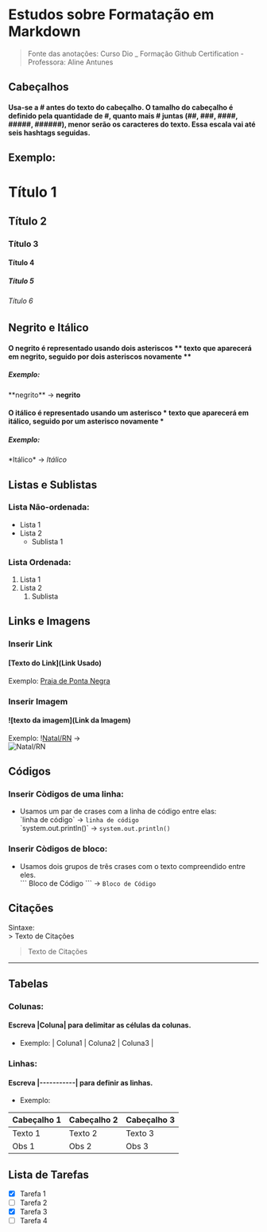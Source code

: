 # Estudos sobre Formatação em Markdown
> Fonte  das anotações: Curso Dio _ Formação Github Certification - Professora: Aline Antunes 

<!--Cabeçalhos-->
## Cabeçalhos
#### Usa-se a # antes do texto do cabeçalho. O tamalho do cabeçalho é definido pela quantidade de #, quanto mais # juntas (##, ###, ####, #####, ######), menor serão os caracteres do texto. Essa escala vai até seis hashtags seguidas.

Exemplo:
---------------------

# Título 1 
## Título 2
### Título 3
#### Título 4
##### Título 5
###### Título 6


## Negrito e Itálico
#### O negrito é representado usando dois asteriscos \*\* texto que aparecerá em negrito, seguido por dois asteriscos novamente \*\*

##### Exemplo:
\*\*negrito\*\* -> **negrito** 

#### O itálico é representado usando um asterisco \* texto que aparecerá em itálico, seguido por um asterisco novamente \*

##### Exemplo:
\*Itálico\* -> *Itálico*


## Listas e Sublistas
<!--LIstas e Sublistas-->
### Lista Não-ordenada:
- Lista 1
- Lista 2
  - Sublista 1
### Lista Ordenada:
1. Lista 1
2. Lista 2
   1. Sublista

## Links e Imagens

### Inserir Link
<!--Links-->
#### [Texto do Link](Link Usado)

Exemplo: [Praia de Ponta Negra](https://media.istockphoto.com/id/531165945/photo/ponta-negra-dunes-beach-in-city-of-natal-brazil.jpg?s=612x612&w=0&k=20&c=gVq0xULo1ldvK3Rc3-UCRk0IRzObpsfLt9A3YPV4DBc=)

### Inserir Imagem
<!--Inserir Imagem-->
#### ![texto da imagem](Link da Imagem)

Exemplo:
\![Natal/RN](https://www.viagenscinematograficas.com.br/wp-content/uploads/2018/03/Natal-RN-O-Que-Fazer-Praias-Capa-e1664501366980.jpg) -> <br>
![Natal/RN](https://www.viagenscinematograficas.com.br/wp-content/uploads/2018/03/Natal-RN-O-Que-Fazer-Praias-Capa-e1664501366980.jpg)

## Códigos
### Inserir Còdigos de uma linha:
<!-- Inserir Còdigos de uma linha-->
- Usamos um par de crases com a linha de código entre elas: <br>
\`linha de código\` -> `linha de código`<br>
\`system.out.println()\` -> `system.out.println()`

### Inserir Còdigos de bloco:
<!-- Inserir Códigos de bloco-->
- Usamos dois grupos de três crases com o texto compreendido entre eles. <br>
\`\`\` Bloco de Código \`\`\`  ->  ``` Bloco de Código ```


## Citações
<!--Citações-->

Sintaxe: <br>
\> Texto de Citações

> Texto de Citações
<!-- Linha-->
--------------------  

## Tabelas

### Colunas:
#### Escreva \|Coluna\| para delimitar as células da colunas.

- Exemplo: \| Coluna1 \| Coluna2 \| Coluna3 \|

### Linhas:
#### Escreva  \|-----------\| para definir as linhas.

- Exemplo: 
<!--Tabelas-->

| Cabeçalho 1 | Cabeçalho 2 | Cabeçalho 3 |
|-------------|-------------|-------------| 
|Texto 1      |Texto 2      |Texto 3      |
|Obs 1        |Obs   2      |Obs   3      |


## Lista de Tarefas

<!-- Lista de Tarefas-->
- [X] Tarefa 1
- [ ] Tarefa 2
- [X] Tarefa 3
- [ ] Tarefa 4
